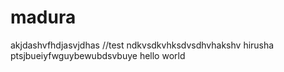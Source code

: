 # madura
akjdashvfhdjasvjdhas
//test
ndkvsdkvhksdvsdhvhakshv
hirusha ptsjbueiyfwguybewubdsvbuye
hello world
